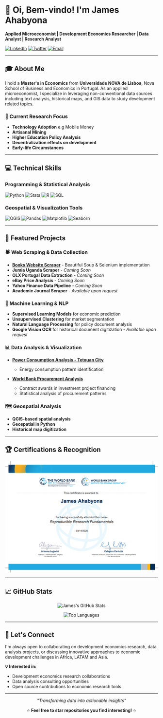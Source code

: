 # 👋 Oi, Bem-vindo!  I'm James Ahabyona

**Applied Microeconomist | Development Economics Researcher | Data Analyst | Research Analyst**

[![LinkedIn](https://img.shields.io/badge/LinkedIn-0077B5?style=for-the-badge&logo=linkedin&logoColor=white)](https://linkedin.com/in/james-ahabyona-236b81129/)
[![Twitter](https://img.shields.io/badge/Twitter-1DA1F2?style=for-the-badge&logo=twitter&logoColor=white)](https://x.com/a_ha256)
[![Email](https://img.shields.io/badge/Email-D14836?style=for-the-badge&logo=gmail&logoColor=white)](mailto:jemo44t@gmail.com)

---

## 🎓 About Me

I hold a **Master's in Economics** from **Universidade NOVA de Lisboa**, Nova School of Business and Economics in Portugal. As an applied microeconomist, I specialize in leveraging non-conventional data sources including text analysis, historical maps, and GIS data to study development related topics.

### 🔬 Current Research Focus
- **Technology Adoption** e.g Mobile Money
- **Artisanal Mining** 
- **Higher Education Policy Analysis**
- **Decentralization effects on development** 
- **Early-life Circumstances**

---

## 💻 Technical Skills

### Programming & Statistical Analysis
![Python](https://img.shields.io/badge/Python-3776AB?style=for-the-badge&logo=python&logoColor=white)
![Stata](https://img.shields.io/badge/Stata-1f4788?style=for-the-badge&logo=stata&logoColor=white)
![R](https://img.shields.io/badge/R-276DC3?style=for-the-badge&logo=r&logoColor=white)
![SQL](https://img.shields.io/badge/MySQL-4479A1?style=for-the-badge&logo=mysql&logoColor=white)

### Geospatial & Visualization Tools
![QGIS](https://img.shields.io/badge/QGIS-589632?style=for-the-badge&logo=qgis&logoColor=white)
![Pandas](https://img.shields.io/badge/Pandas-150458?style=for-the-badge&logo=pandas&logoColor=white)
![Matplotlib](https://img.shields.io/badge/Matplotlib-11557c?style=for-the-badge&logo=python&logoColor=white)
![Seaborn](https://img.shields.io/badge/Seaborn-3776AB?style=for-the-badge&logo=python&logoColor=white)

---

## 🚀 Featured Projects

### 🕷️ Web Scraping & Data Collection
- **[Books Website Scraper](https://github.com/Jamesahabyona/scrapping-websites)** - Beautiful Soup & Selenium implementation
- **Jumia Uganda Scraper** - *Coming Soon*
- **OLX Portugal Data Extraction** - *Coming Soon*
- **eBay Price Analysis** - *Coming Soon*
- **Yahoo Finance Data Pipeline** - *Coming Soon*
- **Academic Journal Scraper** - *Available upon request*

### 🤖 Machine Learning & NLP
- **Supervised Learning Models** for economic prediction
- **Unsupervised Clustering** for market segmentation  
- **Natural Language Processing** for policy document analysis
- **Google Vision OCR** for historical document digitization - *Available upon request*

### 📊 Data Analysis & Visualization
- **[Power Consumption Analysis - Tetouan City](https://github.com/Jamesahabyona/Power-consumption)** 
  - Energy consumption pattern identification
  
- **[World Bank Procurement Analysis](https://github.com/Jamesahabyona/World-Bank-Procurement-Data-Analysis)**
  - Contract awards in investment project financing
  - Statistical analysis of procurement patterns

### 🗺️ Geospatial Analysis
- **QGIS-based spatial analysis** 
- **Geospatial in Python** 
- **Historical map digitization** 

---

## 🏆 Certifications & Recognition

<div align="center">

![Reproducible Research](https://raw.githubusercontent.com/Jamesahabyona/Jamesahabyona/main/funamentals%20of%20reproducible%20research.png)

</div>

---

## 📈 GitHub Stats

<div align="center">

![James's GitHub Stats](https://github-readme-stats.vercel.app/api?username=Jamesahabyona&show_icons=true&theme=default&hide_border=true)

![Top Languages](https://github-readme-stats.vercel.app/api/top-langs/?username=Jamesahabyona&layout=compact&theme=default&hide_border=true)

</div>

---

## 🤝 Let's Connect

I'm always open to collaborating on development economics research, data analysis projects, or discussing innovative approaches to economic development challenges in Africa, LATAM and Asia.

**💡 Interested in:**
- Development economics research collaborations
- Data analysis consulting opportunities  
- Open source contributions to economic research tools

---

<div align="center">

*"Transforming data into actionable insights"*

⭐ **Feel free to star repositories you find interesting!** ⭐

</div>
